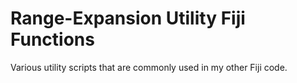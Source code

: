 # Range-Expansion Utility Fiji Functions

Various utility scripts that are commonly used in my other Fiji code.
